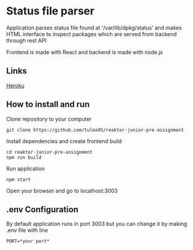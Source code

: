 # Status file parser

Application parses status file found at '/var/lib/dpkg/status' and makes HTML interface to inspect packages which are served from backend through rest API

Frontend is made with React and backend is made with node.js

## Links

[Heroku](https://limitless-wave-90268.herokuapp.com/)

## How to install and run

Clone repository to your computer

```
git clone https://github.com/tulma95/reaktor-junior-pre-assignment
```

Install dependencies and create frontend build

```
cd reaktor-junior-pre-assignment
npm run build
```

Run application
```
npm start
```

Open your browser and go to localhost:3003

## .env Configuration
By default application runs in port 3003 but you can change it by making .env file with line 
```
PORT=*your port*
```

